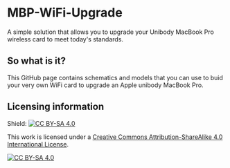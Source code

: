 # MBP-WiFi-Upgrade

A simple solution that allows you to upgrade your Unibody MacBook Pro wireless card to meet today's standards.

## So what is it?
This GitHub page contains schematics and models that you can use to buid your very own WiFi card to upgrade an Apple unibody MacBook Pro.

## Licensing information
Shield: [![CC BY-SA 4.0][cc-by-sa-shield]][cc-by-sa]

This work is licensed under a
[Creative Commons Attribution-ShareAlike 4.0 International License][cc-by-sa].

[![CC BY-SA 4.0][cc-by-sa-image]][cc-by-sa]

[cc-by-sa]: http://creativecommons.org/licenses/by-sa/4.0/
[cc-by-sa-image]: https://licensebuttons.net/l/by-sa/4.0/88x31.png
[cc-by-sa-shield]: https://img.shields.io/badge/License-CC%20BY--SA%204.0-lightgrey.svg
